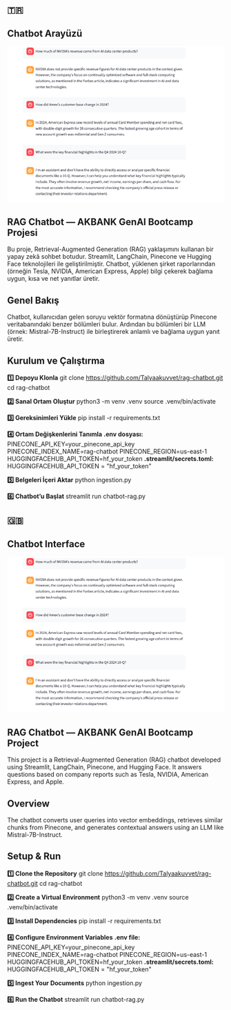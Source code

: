 ## 🇹🇷 
## Chatbot Arayüzü
![Chatbot Arayüzü](assets/chatbot2.png)
## RAG Chatbot — AKBANK GenAI Bootcamp Projesi
Bu proje, Retrieval-Augmented Generation (RAG) yaklaşımını kullanan bir yapay zekâ sohbet botudur.
Streamlit, LangChain, Pinecone ve Hugging Face teknolojileri ile geliştirilmiştir.
Chatbot, yüklenen şirket raporlarından (örneğin Tesla, NVIDIA, American Express, Apple) bilgi çekerek bağlama uygun, kısa ve net yanıtlar üretir.

## Genel Bakış
Chatbot, kullanıcıdan gelen soruyu vektör formatına dönüştürüp Pinecone veritabanındaki benzer bölümleri bulur.
Ardından bu bölümleri bir LLM (örnek: Mistral-7B-Instruct) ile birleştirerek anlamlı ve bağlama uygun yanıt üretir.

## Kurulum ve Çalıştırma
**1️⃣ Depoyu Klonla**
git clone https://github.com/Talyaakuvvet/rag-chatbot.git
cd rag-chatbot

**2️⃣ Sanal Ortam Oluştur**
python3 -m venv .venv
source .venv/bin/activate

**3️⃣ Gereksinimleri Yükle**
pip install -r requirements.txt

**4️⃣ Ortam Değişkenlerini Tanımla**
**.env dosyası:**
PINECONE_API_KEY=your_pinecone_api_key
PINECONE_INDEX_NAME=rag-chatbot
PINECONE_REGION=us-east-1
HUGGINGFACEHUB_API_TOKEN=hf_your_token
**.streamlit/secrets.toml:**
HUGGINGFACEHUB_API_TOKEN = "hf_your_token"

**5️⃣ Belgeleri İçeri Aktar**
python ingestion.py

**6️⃣ Chatbot’u Başlat**
streamlit run chatbot-rag.py

## 🇬🇧 
## Chatbot Interface
![Chatbot Interface](assets/chatbot2.png)
## RAG Chatbot — AKBANK GenAI Bootcamp Project
This project is a Retrieval-Augmented Generation (RAG) chatbot developed using Streamlit, LangChain, Pinecone, and Hugging Face.
It answers questions based on company reports such as Tesla, NVIDIA, American Express, and Apple.

## Overview
The chatbot converts user queries into vector embeddings, retrieves similar chunks from Pinecone,
and generates contextual answers using an LLM like Mistral-7B-Instruct.

## Setup & Run
**1️⃣ Clone the Repository**
git clone https://github.com/Talyaakuvvet/rag-chatbot.git
cd rag-chatbot

**2️⃣ Create a Virtual Environment**
python3 -m venv .venv
source .venv/bin/activate

**3️⃣ Install Dependencies**
pip install -r requirements.txt

**4️⃣ Configure Environment Variables**
**.env file:**
PINECONE_API_KEY=your_pinecone_api_key
PINECONE_INDEX_NAME=rag-chatbot
PINECONE_REGION=us-east-1
HUGGINGFACEHUB_API_TOKEN=hf_your_token
**.streamlit/secrets.toml:**
HUGGINGFACEHUB_API_TOKEN = "hf_your_token"

**5️⃣ Ingest Your Documents**
python ingestion.py

**6️⃣ Run the Chatbot**
streamlit run chatbot-rag.py

